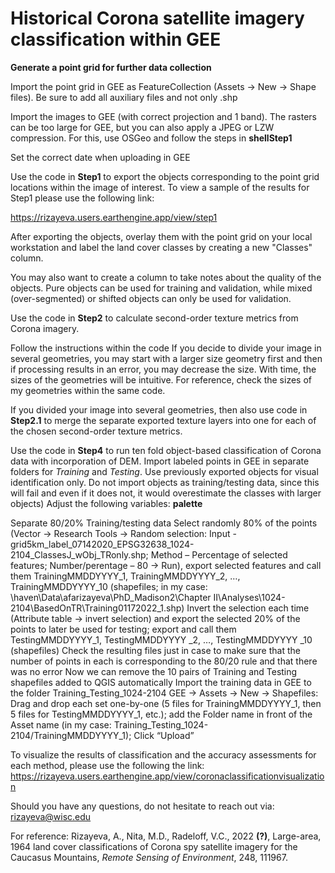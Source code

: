 # Historical Corona satellite imagery classification within GEE


  
  **Generate a point grid for further data collection**
  
  Import the point grid in GEE as FeatureCollection (Assets -> New -> Shape files). Be sure to add all auxiliary files and not only .shp

Import the images to GEE (with correct projection and 1 band). The rasters can be too large for GEE, but you can also apply a JPEG or LZW compression. For this, use OSGeo and follow the steps in **shellStep1**

Set the correct date when uploading in GEE


Use the code in **Step1** to export the objects corresponding to the point grid locations within the image of interest. To view a sample of the results for Step1 please use the following link:

https://rizayeva.users.earthengine.app/view/step1

After exporting the objects, overlay them with the point grid on your local workstation and label the land cover classes by creating a new "Classes" column.

You may also want to create a column to take notes about the quality of the objects. Pure objects can be used for training and validation, while mixed (over-segmented) or shifted objects can only be used for validation.


Use the code in **Step2** to calculate second-order texture metrics from Corona imagery. 

Follow the instructions within the code
If you decide to divide your image in several geometries, you may start with a larger size geometry first and then if processing results in an error, you may decrease the size. With time, the sizes of the geometries will be intuitive. For reference, check the sizes of my geometries within the same code.

If you divided your image into several geometries, then also use code in **Step2.1** to merge the separate exported texture layers into one for each of the chosen second-order texture metrics. 


Use the code in **Step4** to run ten fold object-based classification of Corona data with incorporation of DEM. 
Import labeled points in GEE in separate folders for *Training* and *Testing*. Use previously exported objects for visual identification only. Do not import objects as training/testing data, since this will fail and even if it does not, it would overestimate the classes with larger objects)
Adjust the following variables: **palette**

Separate 80/20% Training/testing data
Select randomly 80% of the points (Vector -> Research Tools -> Random selection: Input - grid5km_label_07142020_EPSG32638_1024-2104_ClassesJ_wObj_TRonly.shp; Method – Percentage of selected features; Number/perentage – 80 -> Run), export selected features and call them TrainingMMDDYYYY_1, TrainingMMDDYYYY_2, …, TrainingMMDDYYYY_10 (shapefiles; in my case: \\haven\Data\afarizayeva\PhD_Madison2\Chapter II\Analyses\1024-2104\BasedOnTR\Training01172022_1.shp)
Invert the selection each time (Attribute table -> invert selection) and export the selected 20% of the points to later be used for testing; export and call them TestingMMDDYYYY_1, TestingMMDDYYYY _2, …, TestingMMDDYYYY _10 (shapefiles)
Check the resulting files just in case to make sure that the number of points in each is corresponding to the 80/20 rule and that there was no error
Now we can remove the 10 pairs of Training and Testing shapefiles added to QGIS automatically
Import the training data in GEE to the folder Training_Testing_1024-2104
GEE -> Assets -> New -> Shapefiles: Drag and drop each set one-by-one (5 files for TrainingMMDDYYYY_1, then 5 files for TestingMMDDYYYY_1, etc.); add the Folder name in front of the Asset name (in my case: Training_Testing_1024-2104/TrainingMMDDYYYY_1); Click “Upload”

To visualize the results of classification and the accuracy assessments for each  method, please use the following the link:
https://rizayeva.users.earthengine.app/view/coronaclassificationvisualization


Should you have any questions, do not hesitate to reach out via: rizayeva@wisc.edu

For reference:
Rizayeva, A., Nita, M.D., Radeloff, V.C., 2022 **(?)**, Large-area, 1964 land cover classifications of Corona spy satellite imagery for the Caucasus Mountains, *Remote Sensing of Environment*, 248, 111967.
